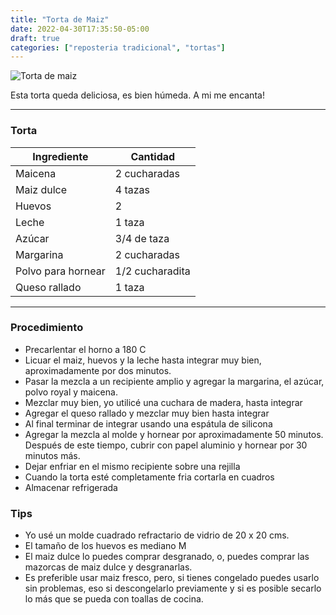 ```yaml
---
title: "Torta de Maiz"
date: 2022-04-30T17:35:50-05:00
draft: true
categories: ["reposteria tradicional", "tortas"]
---
```

![Torta de maiz](../../images/torta_maiz.jpg)

Esta torta queda deliciosa, es bien húmeda. A mi me encanta! 

---
### Torta

| Ingrediente | Cantidad |
| ----------- | ----------- |
| Maicena | 2 cucharadas |
| Maiz dulce | 4 tazas |
| Huevos | 2 |
| Leche | 1 taza|
| Azúcar | 3/4 de taza |
| Margarina | 2 cucharadas |
| Polvo para hornear | 1/2 cucharadita |
| Queso rallado | 1 taza |

___

### Procedimiento 
- Precarlentar el horno a 180 C
- Licuar el maiz, huevos y la leche hasta integrar muy bien, aproximadamente por dos minutos.
- Pasar la mezcla a un recipiente amplio y agregar la margarina, el azúcar, polvo royal y maicena.
- Mezclar muy bien, yo utilicé una cuchara de madera, hasta integrar
- Agregar el queso rallado y mezclar muy bien hasta integrar 
- Al final terminar de integrar usando una espátula de silicona
- Agregar la mezcla al molde y hornear por aproximadamente 50 minutos. Después de este tiempo, cubrir con papel aluminio y hornear por 30 minutos más.
- Dejar enfriar en el mismo recipiente sobre una rejilla
- Cuando la torta esté completamente fria cortarla en cuadros
- Almacenar refrigerada
  
### Tips
- Yo usé un molde cuadrado refractario de vidrio de 20 x 20 cms.
- El tamaño de los huevos es mediano M
- El maiz dulce lo puedes comprar desgranado, o, puedes comprar las mazorcas de maiz dulce y desgranarlas.
- Es preferible usar maiz fresco, pero, si tienes congelado puedes usarlo sin problemas, eso si descongelarlo previamente y si es posible secarlo lo más que se pueda con toallas de cocina.
